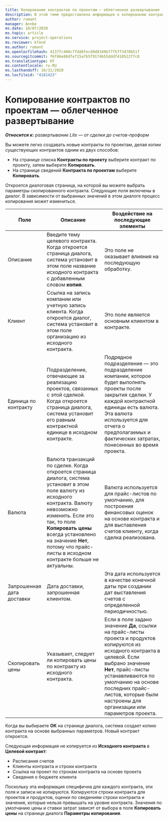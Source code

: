 ```yaml
---
title: Копирование контрактов по проектам — облегченное развертывание
description: В этой теме предоставлена информация о копировании контрактов по проектам в Project Operations.
author: rumant
manager: Annbe
ms.date: 10/07/2020
ms.topic: article
ms.service: project-operations
ms.reviewer: kfend
ms.author: rumant
ms.openlocfilehash: 4137fc400c7fdd8fecd9d8349bf7f57f3470b51f
ms.sourcegitcommit: f6f86e80dfef15a7b5f9174b55dddf410522f7c8
ms.translationtype: HT
ms.contentlocale: ru-RU
ms.lasthandoff: 10/31/2020
ms.locfileid: "4181423"
---
```

# <a name="copy-project-contracts---lite"></a>Копирование контрактов по проектам — облегченное развертывание

_**Относится к:** развертывание Lite — от сделки до счетов-проформ_

Вы можете легко создавать новые контракты по проектам, делая копии существующих контрактов одним из двух способов: 

  - На странице списка **Контракты по проекту** выберите контракт по проекту, затем выберите **Копировать**.
  - На странице сведений **Контракта по проектам** выберите **Копировать**.

Откроется диалоговая страница, на которой вы можете выбрать параметры скопированного контракта. Следующие поля включены в диалог. В зависимости от выбранных значений в этом диалоге процесс копирования может измениться.

| **Поле** | **Описание** | **Воздействие на последующие элементы** |
| --- | --- | --- |
| Описание | Введите тему целевого контракта. Когда откроется страница диалога, система установит в этом поле название исходного контракта с добавленным словом **копия**. | Это поле не оказывает влияния на последующую обработку. |
| Клиент | Ссылка на запись компании или учетную запись клиента. Когда откроется диалог, система установит в этом поле организацию из исходного контракта. | Это поле является основным клиентом в контракте. |
| Единица по контракту | Подразделение, отвечающее за реализацию проектов, связанных с этой сделкой. Когда откроется страница диалога, система установит его равным контрактной единице в исходном контракте. | Подрядное подразделение — это подразделение компании, которое будет выполнять проекты после закрытия сделки. У каждой контрактной единицы есть валюта. Эта валюта используется для отчета о предполагаемых и фактических затратах, понесенных во время проекта. |
| Валюта | Валюта транзакций по сделке. Когда откроется страница диалога, система установит в этом поле валюту из исходного контракта. Валюту невозможно изменить. Если это так, то поле **Копировать цены** всегда установлено на значение **Нет**, потому что прайс-листы в исходном контракте больше не актуальны. | Валюта используется для прайс-листов по умолчанию, для построения финансовых оценок на основе контракта и для выставления счетов клиенту, когда сделка реализована. |
| Запрошенная дата доставки | Дата доставки, запрошенная клиентом. | Эта дата используется в качестве конечной даты при создании дат выставления счетов с определенной периодичностью. |
| Скопировать цены | Указывает, следует ли копировать цены по контракту из исходного контракта. | Если в поле задано значение **Да**, ссылки на прайс-листы проекта и продуктов копируются из исходного контракта в целевой. Если выбрано значение **Нет**, прайс-листы устанавливаются по умолчанию на основе последних прайс-листов, которые были настроены для организации или параметров проекта. |

Когда вы выбираете **ОК** на странице диалога, система создает копию контракта на основе выбранных параметров. Новый контракт откроется.

Следующая информация не копируется из **Исходного контракта** в **Целевой контракт**:

  - Расписания счетов
  - Клиенты контракта и строки контракта
  - Ссылка на проект по строкам контракта на основе проекта
  - Сведения о бюджете клиента

Поскольку эта информация специфична для каждого контракта, эти поля и записи не копируются. Копируются строки контракта для проектов и продуктов, оценки по сведениям строки контракта и значения, которые нельзя превышать на уровне контракта. Значения по умолчанию цены и ставки затрат зависят от выбора в поле **Копировать цены** на странице диалога **Параметры копирования**.
